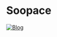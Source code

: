 # Soopace

[![Blog](https://img.shields.io/badge/About.me-FFFFFF.svg?&style=for-the-badge&logo=Blog&logoColor=00A98F&link=https://simonjisu.github.io)](https://simonjisu.github.io)
